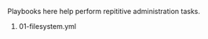 Playbooks here help perform repititive administration tasks. 

1. 01-filesystem.yml
~~~ This playbook helps create file-systems on a Linux Partition or Logical Volume.